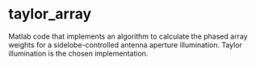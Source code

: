 # taylor_array
Matlab code that implements an algorithm to calculate the phased array weights for a sidelobe-controlled antenna aperture illumination.  Taylor illumination is the chosen implementation.
